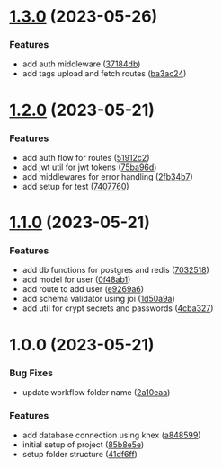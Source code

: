 # [1.3.0](https://github.com/Prabeshpd/web-scraper-backend/compare/web-scraper-backend@1.2.0...web-scraper-backend@1.3.0) (2023-05-26)


### Features

* add auth middleware ([37184db](https://github.com/Prabeshpd/web-scraper-backend/commit/37184dbabe697e9e131fa1de9bede22a06375d6a))
* add tags upload and fetch routes ([ba3ac24](https://github.com/Prabeshpd/web-scraper-backend/commit/ba3ac2495893ca95b2b8fe0d52905a665c6fcedc))

# [1.2.0](https://github.com/Prabeshpd/web-scraper-backend/compare/web-scraper-backend@1.1.0...web-scraper-backend@1.2.0) (2023-05-21)


### Features

* add auth flow for routes ([51912c2](https://github.com/Prabeshpd/web-scraper-backend/commit/51912c2227b497fa1e644811f9a44c59491e86a1))
* add jwt util for jwt tokens ([75ba96d](https://github.com/Prabeshpd/web-scraper-backend/commit/75ba96d315b6b66df156758f1c0801b232f43e6c))
* add middlewares for error handling ([2fb34b7](https://github.com/Prabeshpd/web-scraper-backend/commit/2fb34b79e3a697e1fb98f9f9b1c4147eff07c5f4))
* add setup for test ([7407760](https://github.com/Prabeshpd/web-scraper-backend/commit/7407760ea5e7529a59e244edcb3d1beb14ab3e31))

# [1.1.0](https://github.com/Prabeshpd/web-scraper-backend/compare/web-scraper-backend@1.0.0...web-scraper-backend@1.1.0) (2023-05-21)


### Features

* add db functions for postgres and redis ([7032518](https://github.com/Prabeshpd/web-scraper-backend/commit/703251878afce5cf6cc2dca9902170788aede0d0))
* add model for user ([0f48ab1](https://github.com/Prabeshpd/web-scraper-backend/commit/0f48ab1eb5884fb1324bf51fce3931bd8cfbf9d0))
* add route to add user ([e9269a6](https://github.com/Prabeshpd/web-scraper-backend/commit/e9269a63bda39b2976467014024eb58d139cf684))
* add schema validator using joi ([1d50a9a](https://github.com/Prabeshpd/web-scraper-backend/commit/1d50a9a904d04a48524ed49a1f4a58bb95fe3386))
* add util for crypt secrets and passwords ([4cba327](https://github.com/Prabeshpd/web-scraper-backend/commit/4cba32796b2b67c461ecc83f27609d4684873a11))

# 1.0.0 (2023-05-21)


### Bug Fixes

* update workflow folder name ([2a10eaa](https://github.com/Prabeshpd/web-scraper-backend/commit/2a10eaa19f8a87b42c318fe1e42a23a900a81d74))


### Features

* add database connection using knex ([a848599](https://github.com/Prabeshpd/web-scraper-backend/commit/a84859978a1949ca88c6cc3bb68a5015b33c40b6))
* initial setup of project ([85b8e5e](https://github.com/Prabeshpd/web-scraper-backend/commit/85b8e5ebc90cf61e76cebd0b17dcc3d65e87f74b))
* setup folder structure ([41df6ff](https://github.com/Prabeshpd/web-scraper-backend/commit/41df6ff58f7cc37a2f72950c8d6c59efbbfe43f4))
